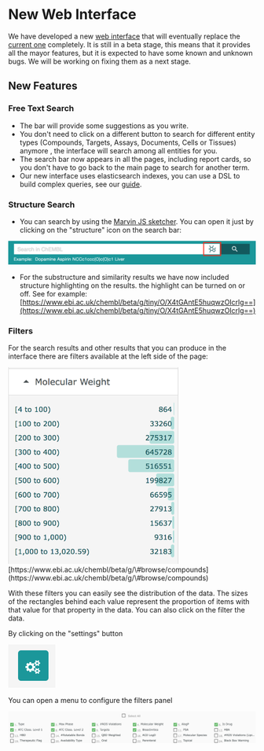 # New Web Interface

We have developed a new [web interface](https://www.ebi.ac.uk/chembl/beta/) that will eventually replace the [current one](https://www.ebi.ac.uk/chembl/) completely. It is still in a beta stage, this means that it provides all the mayor features, but it is expected to have some known and unknown bugs. We will be working on fixing them as a next stage.

## New Features

### Free Text Search

* The bar will provide some suggestions as you write. 
* You don't need to click on a different button to search for different entity types \(Compounds, Targets, Assays, Documents, Cells or Tissues\) anymore , the interface will search among all entities for you. 
* The search bar now appears in all the pages, including report cards, so you don't have to go back to the main page to search for another term. 
* Our new interface uses elasticsearch indexes, you can use a DSL to build complex queries, see our [guide](searching-guide.md). 

### Structure Search

* You can search by using the [Marvin JS sketcher](https://chemaxon.com/products/marvin-js). You can open it just by clicking on the "structure" icon on the search bar:

![](.gitbook/assets/screen-shot-2018-06-20-at-17.06.11.png)

* For the substructure and similarity results we have now included structure highlighting on the results. the highlight can be turned on or off. See for example: [https://www.ebi.ac.uk/chembl/beta/g/tiny/O/X4tGAntE5huqwzOIcrlg==](https://www.ebi.ac.uk/chembl/beta/g/tiny/O/X4tGAntE5huqwzOIcrlg==) 

### Filters

For the search results and other results that you can produce in the interface there are filters available at the left side of the page:

<img src="https://github.com/chembl/GLaDOS-docs/raw/master/.gitbook/assets/screen-shot-2018-06-21-at-12.39.37.png" width="350" height="400">
[https://www.ebi.ac.uk/chembl/beta/g/\#browse/compounds](https://www.ebi.ac.uk/chembl/beta/g/\#browse/compounds)

With these filters you can easily see the distribution of the data. The sizes of the rectangles behind each value represent the proportion of items with that value for that property in the data. You can also click on the filter the data. 

By clicking on the "settings" button

![](.gitbook/assets/screen-shot-2018-06-21-at-13.35.17.png)

You can open a menu to configure the filters panel

![](.gitbook/assets/screen-shot-2018-06-21-at-13.36.42.png)











